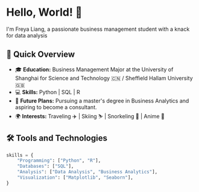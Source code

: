 # Hello, World! 👋

I'm Freya Liang, a passionate business management student with a knack for data analysis

## 🚀 Quick Overview

- 🎓 **Education:** Business Management Major at the University of Shanghai for Science and Technology 🇨🇳 / Sheffield Hallam University 🇬🇧
- 💻 **Skills:** Python | SQL | R
- 🌱 **Future Plans:** Pursuing a master's degree in Business Analytics and aspiring to become a consultant.
- 🌍 **Interests:** Traveling ✈️ | Skiing ⛷️ | Snorkeling 🤿 | Anime 💖

## 🛠️ Tools and Technologies

```python
skills = {
    "Programming": ["Python", "R"],
    "Databases": ["SQL"],
    "Analysis": ["Data Analysis", "Business Analytics"],
    "Visualization": ["Matplotlib", "Seaborn"],
}

